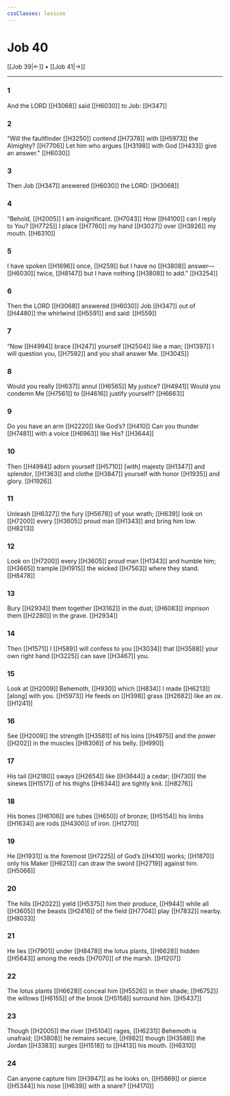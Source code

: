 ```yaml
---
cssClasses: lexicon
---
```


# Job 40

[[Job 39|←]] • [[Job 41|→]]

---

### 1
And the LORD [[H3068]] said [[H6030]] to Job: [[H347]]

### 2
“Will the faultfinder [[H3250]] contend [[H7378]] with [[H5973]] the Almighty? [[H7706]] Let him who argues [[H3198]] with God [[H433]] give an answer.” [[H6030]]

### 3
Then Job [[H347]] answered [[H6030]] the LORD: [[H3068]]

### 4
“Behold, [[H2005]] I am insignificant. [[H7043]] How [[H4100]] can I reply to You? [[H7725]] I place [[H7760]] my hand [[H3027]] over [[H3926]] my mouth. [[H6310]]

### 5
I have spoken [[H1696]] once, [[H259]] but I have no [[H3808]] answer— [[H6030]] twice, [[H8147]] but I have nothing [[H3808]] to add.” [[H3254]]

### 6
Then the LORD [[H3068]] answered [[H6030]] Job [[H347]] out of [[H4480]] the whirlwind [[H5591]] and said: [[H559]]

### 7
“Now [[H4994]] brace [[H247]] yourself [[H2504]] like a man; [[H1397]] I will question you, [[H7592]] and you shall answer Me. [[H3045]]

### 8
Would you really [[H637]] annul [[H6565]] My justice? [[H4941]] Would you condemn Me [[H7561]] to [[H4616]] justify yourself? [[H6663]]

### 9
Do you have an arm [[H2220]] like God’s? [[H410]] Can you thunder [[H7481]] with a voice [[H6963]] like His? [[H3644]]

### 10
Then [[H4994]] adorn yourself [[H5710]] [with] majesty [[H1347]] and splendor, [[H1363]] and clothe [[H3847]] yourself with honor [[H1935]] and glory. [[H1926]]

### 11
Unleash [[H6327]] the fury [[H5678]] of your wrath; [[H639]] look on [[H7200]] every [[H3605]] proud man [[H1343]] and bring him low. [[H8213]]

### 12
Look on [[H7200]] every [[H3605]] proud man [[H1343]] and humble him; [[H3665]] trample [[H1915]] the wicked [[H7563]] where they stand. [[H8478]]

### 13
Bury [[H2934]] them together [[H3162]] in the dust; [[H6083]] imprison them [[H2280]] in the grave. [[H2934]]

### 14
Then [[H1571]] I [[H589]] will confess to you [[H3034]] that [[H3588]] your own right hand [[H3225]] can save [[H3467]] you. 

### 15
Look at [[H2009]] Behemoth, [[H930]] which [[H834]] I made [[H6213]] [along] with you. [[H5973]] He feeds on [[H398]] grass [[H2682]] like an ox. [[H1241]]

### 16
See [[H2009]] the strength [[H3581]] of his loins [[H4975]] and the power [[H202]] in the muscles [[H8306]] of his belly. [[H990]]

### 17
His tail [[H2180]] sways [[H2654]] like [[H3644]] a cedar; [[H730]] the sinews [[H1517]] of  his thighs [[H6344]] are tightly knit. [[H8276]]

### 18
His bones [[H6106]] are tubes [[H650]] of bronze; [[H5154]] his limbs [[H1634]] are rods [[H4300]] of iron. [[H1270]]

### 19
He [[H1931]] is the foremost [[H7225]] of God’s [[H410]] works; [[H1870]] only his Maker [[H6213]] can draw the sword [[H2719]] against him. [[H5066]]

### 20
The hills [[H2022]] yield [[H5375]] him  their produce, [[H944]] while all [[H3605]] the beasts [[H2416]] of the field [[H7704]] play [[H7832]] nearby. [[H8033]]

### 21
He lies [[H7901]] under [[H8478]] the lotus plants, [[H6628]] hidden [[H5643]] among the reeds [[H7070]] of the marsh. [[H1207]]

### 22
The lotus plants [[H6628]] conceal him [[H5526]] in their shade; [[H6752]] the willows [[H6155]] of the brook [[H5158]] surround him. [[H5437]]

### 23
Though [[H2005]] the river [[H5104]] rages, [[H6231]] Behemoth is unafraid; [[H3808]] he remains secure, [[H982]] though [[H3588]] the Jordan [[H3383]] surges [[H1518]] to [[H413]] his mouth. [[H6310]]

### 24
Can anyone capture him [[H3947]] as he looks on, [[H5869]] or pierce [[H5344]] his nose [[H639]] with a snare? [[H4170]]

